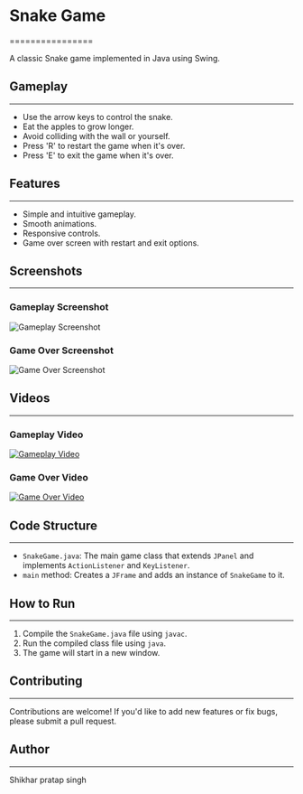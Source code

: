 # Snake Game
================

A classic Snake game implemented in Java using Swing.

## Gameplay
-----------

* Use the arrow keys to control the snake.
* Eat the apples to grow longer.
* Avoid colliding with the wall or yourself.
* Press 'R' to restart the game when it's over.
* Press 'E' to exit the game when it's over.

## Features
------------

* Simple and intuitive gameplay.
* Smooth animations.
* Responsive controls.
* Game over screen with restart and exit options.

## Screenshots
--------------

### Gameplay Screenshot

![Gameplay Screenshot](screenshots/gameplay.png)

### Game Over Screenshot

![Game Over Screenshot](screenshots/gameover.png)

## Videos
---------

### Gameplay Video

[![Gameplay Video](https://img.youtube.com/vi/<VIDEO_ID>/0.jpg)](https://www.youtube.com/watch?v=<VIDEO_ID>)

### Game Over Video

[![Game Over Video](https://img.youtube.com/vi/<VIDEO_ID>/0.jpg)](https://www.youtube.com/watch?v=<VIDEO_ID>)

## Code Structure
-----------------

* `SnakeGame.java`: The main game class that extends `JPanel` and implements `ActionListener` and `KeyListener`.
* `main` method: Creates a `JFrame` and adds an instance of `SnakeGame` to it.

## How to Run
--------------

1. Compile the `SnakeGame.java` file using `javac`.
2. Run the compiled class file using `java`.
3. The game will start in a new window.



## Contributing
--------------

Contributions are welcome! If you'd like to add new features or fix bugs, please submit a pull request.

## Author
---------

Shikhar pratap singh 

